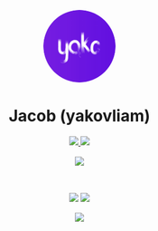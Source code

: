 <p align="center">
    <img style="border-radius: 100px" width="128" height="128" src="https://raw.githubusercontent.com/yakovliam/yakovliam/master/circle-cropped.png">
</p>

<h1 align="center">Jacob (yakovliam)</h1>

<p align="center">
  <a href="https://twitter.com/yakovliam">
    <img width="22px" src="https://cdn.jsdelivr.net/npm/simple-icons@v3/icons/twitter.svg" />
  </a>

  <a href="https://github.com/yakovliam">
    <img width="22px" src="https://cdn.jsdelivr.net/npm/simple-icons@v3/icons/github.svg" />
  </a>
  <br/>
  <br/>
  <img src="https://komarev.com/ghpvc/?username=yakovliam"/>
</p>

<br/>

<p align="center">
		<a href="mailto:jacob@yakovliam.com"><img src="https://img.shields.io/badge/Email-jacob@yakovliam.com-9cf?style=for-the-badge&logo=gmail"></a>
		<a href="https://www.yakovliam.com"><img src="https://img.shields.io/badge/Website-https://www.yakovliam.com/-9cf?style=for-the-badge&logo=sitepoint"></a>
</p>

<div align="center">
<img align="center" src="https://github-readme-stats.vercel.app/api/top-langs/?username=yakovliam">
</div>
